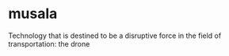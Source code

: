 # musala
Technology that is destined to be a disruptive force in the field of transportation: the drone
